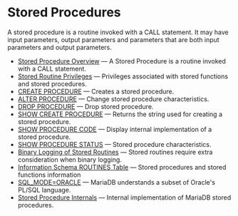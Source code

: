 # Stored Procedures

A stored procedure is a routine invoked with a CALL statement. It may have input parameters, output parameters and parameters that are both input parameters and output parameters.

- [Stored Procedure Overview](/programming-customizing-mariadb/stored-routines/stored-procedures/stored-procedure-overview/) — A Stored Procedure is a routine invoked with a CALL statement.
- [Stored Routine Privileges](/programming-customizing-mariadb/stored-routines/stored-functions/stored-routine-privileges/) — Privileges associated with stored functions and stored procedures.
- [CREATE PROCEDURE](/programming-customizing-mariadb/stored-routines/stored-procedures/create-procedure/) — Creates a stored procedure.
- [ALTER PROCEDURE](/programming-customizing-mariadb/stored-routines/stored-procedures/alter-procedure/) — Change stored procedure characteristics.
- [DROP PROCEDURE](/programming-customizing-mariadb/stored-routines/stored-procedures/drop-procedure/) — Drop stored procedure.
- [SHOW CREATE PROCEDURE](/sql-statements-structure/sql-statements/administrative-sql-statements/show/show-create-procedure/) — Returns the string used for creating a stored procedure.
- [SHOW PROCEDURE CODE](/sql-statements-structure/sql-statements/administrative-sql-statements/show/show-procedure-code/) — Display internal implementation of a stored procedure.
- [SHOW PROCEDURE STATUS](/sql-statements-structure/sql-statements/administrative-sql-statements/show/show-procedure-status/) — Stored procedure characteristics.
- [Binary Logging of Stored Routines](/programming-customizing-mariadb/stored-routines/binary-logging-of-stored-routines/) — Stored routines require extra consideration when binary logging.
- [Information Schema ROUTINES Table](/sql-statements-structure/sql-statements/administrative-sql-statements/system-tables/information-schema/information-schema-tables/information-schema-routines-table/) — Stored procedures and stored functions information
- [SQL_MODE=ORACLE](/kb/en/library/server-client-software/mariadb-releases/compatibility-differences/sql_modeoracle/) — MariaDB understands a subset of Oracle's PL/SQL language.
- [Stored Procedure Internals](/programming-customizing-mariadb/stored-routines/stored-procedures/stored-procedure-internals/) — Internal implementation of MariaDB stored procedures.